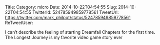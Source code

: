 Title: 
Category: micro
Date: 2014-10-22T04:54:55
Slug: 2014-10-22T04:54:55
TwitterId: 524785949859778561
TweetUrl: https://twitter.com/mark_philpot/status/524785949859778561
ReTweetUser: 

I can’t describe the feeling of starting Dreamfall Chapters for the first time. The Longest Journey is my favorite video game story ever